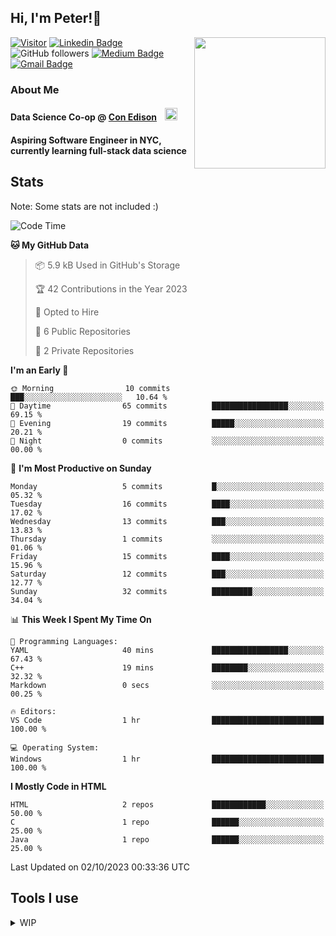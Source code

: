 <h2>Hi, I'm Peter!👋</h2>
<img align='right' src="https://media.giphy.com/media/nFLW7PNGgN3lI68rdv/giphy.gif" width="210">

[![Visitor](https://komarev.com/ghpvc/?username=itspeter&style=flat-square&color=blue)](https://komarev.com/ghpvc/?username=itspeter&style=flat-square&color=blue)
[![Linkedin Badge](https://img.shields.io/badge/-Peter%20Wang-blue?style=flat&logo=Linkedin&logoColor=white&link=https://www.linkedin.com/in/itspeter/)](https://www.linkedin.com/in/itspeter/)
![GitHub followers](https://img.shields.io/github/followers/itspetah?label=Follow&style=social)
[![Medium Badge](https://img.shields.io/badge/-@itspetah-000000?style=flat&labelColor=000000&logo=Medium&link=https://medium.com/@itspetah)](https://medium.com/@itspetah)
[![Gmail Badge](https://img.shields.io/badge/-Peter-c14438?style=flat&logo=Gmail&logoColor=white&link=mailto:itspeterwang3@gmail.com)](mailto:itspeterwang3@gmail.com)
<!--[![Website Badge](https://img.shields.io/badge/-website_url-47CCCC?style=flat&logo=Google-Chrome&logoColor=white&link=website_url)](website_url) -->

### About Me
  <h4>Data Science Co-op @ <a href="https://www.coned.com/">Con Edison</a>
    <img src="https://clipground.com/images/con-edison-logo-8.gif" width="20" style="margin-left: 10px;">
  </h4>
  <h4>Aspiring Software Engineer in NYC, currently learning full-stack data science</h4>

## Stats
<p>Note: Some stats are not included :)</p>

<!--START_SECTION:waka-->
![Code Time](http://img.shields.io/badge/Code%20Time-2%20hrs%2046%20mins-blue)

**🐱 My GitHub Data** 

> 📦 5.9 kB Used in GitHub's Storage 
 > 
> 🏆 42 Contributions in the Year 2023
 > 
> 💼 Opted to Hire
 > 
> 📜 6 Public Repositories 
 > 
> 🔑 2 Private Repositories 
 > 
**I'm an Early 🐤** 

```text
🌞 Morning                10 commits          ███░░░░░░░░░░░░░░░░░░░░░░   10.64 % 
🌆 Daytime                65 commits          █████████████████░░░░░░░░   69.15 % 
🌃 Evening                19 commits          █████░░░░░░░░░░░░░░░░░░░░   20.21 % 
🌙 Night                  0 commits           ░░░░░░░░░░░░░░░░░░░░░░░░░   00.00 % 
```
📅 **I'm Most Productive on Sunday** 

```text
Monday                   5 commits           █░░░░░░░░░░░░░░░░░░░░░░░░   05.32 % 
Tuesday                  16 commits          ████░░░░░░░░░░░░░░░░░░░░░   17.02 % 
Wednesday                13 commits          ███░░░░░░░░░░░░░░░░░░░░░░   13.83 % 
Thursday                 1 commits           ░░░░░░░░░░░░░░░░░░░░░░░░░   01.06 % 
Friday                   15 commits          ████░░░░░░░░░░░░░░░░░░░░░   15.96 % 
Saturday                 12 commits          ███░░░░░░░░░░░░░░░░░░░░░░   12.77 % 
Sunday                   32 commits          █████████░░░░░░░░░░░░░░░░   34.04 % 
```

📊 **This Week I Spent My Time On** 

```text
💬 Programming Languages: 
YAML                     40 mins             █████████████████░░░░░░░░   67.43 % 
C++                      19 mins             ████████░░░░░░░░░░░░░░░░░   32.32 % 
Markdown                 0 secs              ░░░░░░░░░░░░░░░░░░░░░░░░░   00.25 % 

🔥 Editors: 
VS Code                  1 hr                █████████████████████████   100.00 % 

💻 Operating System: 
Windows                  1 hr                █████████████████████████   100.00 % 
```

**I Mostly Code in HTML** 

```text
HTML                     2 repos             ████████████░░░░░░░░░░░░░   50.00 % 
C                        1 repo              ██████░░░░░░░░░░░░░░░░░░░   25.00 % 
Java                     1 repo              ██████░░░░░░░░░░░░░░░░░░░   25.00 % 
```

 Last Updated on 02/10/2023 00:33:36 UTC
<!--END_SECTION:waka-->

## Tools I use
<details><summary>WIP
</summary>
</details>
<!--
![Metrics](https://metrics.lecoq.io/itspetah?template=classic&skyline=1&base=header%2C%20activity%2C%20community%2C%20repositories%2C%20metadata&base.indepth=false&base.hireable=false&base.skip=false&skyline=false&skyline.year=2023&skyline.frames=120&skyline.quality=5&skyline.compatibility=false&skyline.settings=%7B%0A%20%20%22url%22%3A%20%22https%3A%2F%2Fskyline.github.com%2F%24%7Blogin%7D%2F%24%7Byear%7D%22%2C%0A%20%20%22ready%22%3A%20%22%5B...document.querySelectorAll('span')%5D.map(span%20%3D%3E%20span.innerText).includes('Share%20on%20Twitter')%22%2C%0A%20%20%22wait%22%3A%201%2C%0A%20%20%22hide%22%3A%20%22button%2C%20footer%2C%20a%22%0A%7D%0A&config.timezone=America%2FNew_York)
-->

<!---
itspetah/itspetah is a ✨ special ✨ repository because its `README.md` (this file) appears on your GitHub profile.
You can click the Preview link to take a look at your changes.
--->
